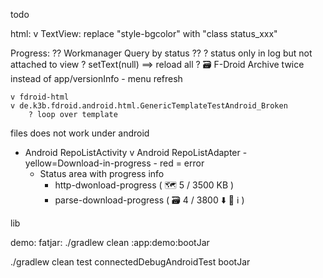 todo

html:
v TextView: replace "style-bgcolor" with "class status_xxx"

Progress:
?? Workmanager Query by status ?? ? status only in log but not attached to view ? setText(null) ==>
reload all ? 🗃 F-Droid Archive twice instead of app/versionInfo - menu refresh

    v fdroid-html 
    v de.k3b.fdroid.android.html.GenericTemplateTestAndroid_Broken 
        ? loop over template

files does not work under android

- Android RepoListActivity v Android RepoListAdapter - yellow=Download-in-progress - red = error
    - Status area with progress info
        - http-dwonload-progress ( 🗺 5 / 3500 KB )
        - parse-download-progress ( 🗃 4 / 3800 ⬇ 🏬 ℹ )

lib

demo:
fatjar: ./gradlew clean :app:demo:bootJar

./gradlew clean test connectedDebugAndroidTest bootJar


